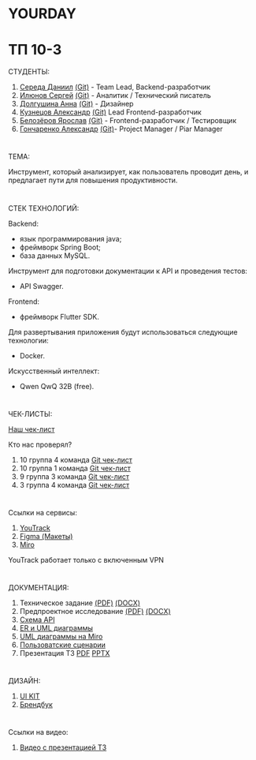 # YOURDAY
# ТП 10-3

СТУДЕНТЫ:
1. [Середа Даниил](https://vk.com/forest_owl336) [(Git)](https://github.com/owl336) - Team Lead, Backend-разработчик
2. [Илюнов Сергей](https://vk.com/id729366535) [(Git)](https://github.com/SergeyAFD) - Аналитик / Технический писатель
3. [Долгушина Анна](https://vk.com/dolgushina_a) [(Git)](https://github.com/Ann2009Dol) - Дизайнер
4. [Кузнецов Александр](https://vk.com/mega_cutetoad) [(Git)](https://github.com/Alexander715Kuznezov?tab=overview&from=2025-03-01&to=2025-03-23-) Lead Frontend-разработчик
5. [Белозёров Ярослав](https://vk.com/fasreder) [(Git)](https://github.com/Farseder)  - Frontend-разработчик / Тестировщик
6. [Гончаренко Александр](https://vk.com/tvvoistraxxx) [(Git)](https://github.com/AlexandrGoncharenko)- Project Manager / Piar Manager

 # 
 ТЕМА:<br>
 
 Инструмент, который анализирует, как пользователь проводит день, и предлагает пути для повышения продуктивности.

#
СТЕК ТЕХНОЛОГИЙ:<br>

Backend:
 * язык программирования java;
 * фреймворк Spring Boot;
 * база данных MySQL.

Инструмент для подготовки документации к API и проведения тестов:
 * API Swagger.
   
Frontend:
 * фреймворк Flutter SDK.
   
Для развертывания приложения будут использоваться следующие технологии:
 * Docker.
   
Искусственный интеллект:
 * Qwen QwQ 32B (free).


#
ЧЕК-ЛИСТЫ:<br>

[Наш чек-лист](https://github.com/git-company-tp10-1/main/blob/main/Documentation/Чеклист%201%20этап.pdf)

Кто нас проверял?
1) 10 группа 4 команда [Git чек-лист]()
2) 10 группа 1 команда [Git чек-лист]()
3) 9 группа 3 команда [Git чек-лист]()
4) 3 группа 4 команда [Git чек-лист](https://vk.com/away.php?to=https%3A%2F%2Fgithub.com%2Fuyrtryu%2FMindCard%2Fblob%2Fmain%2FDocumentation%2Fchecklist1atta.pdf&utf=1)
#
Ссылки на сервисы:
1. [YouTrack](https://owl336.youtrack.cloud/projects/0-1)
3. [Figma (Макеты)](https://www.figma.com/design/SWUm7SQiNYI8nzSHZUayrO/%D0%9F%D1%80%D0%BE%D0%B5%D0%BA%D1%82?node-id=80-446&t=XtiPpbo1CJyWpS4W-1)
4. [Miro](https://miro.com/app/board/uXjVIM5DcKg=/?share_link_id=15169591408)

YouTrack работает только с включенным VPN
#
ДОКУМЕНТАЦИЯ:<br>
1. Техническое задание [(PDF)](https://github.com/git-company-tp10-1/main/blob/main/Documentation/Техническое%20задание%20(1).pdf) [(DOCX)](https://github.com/git-company-tp10-1/main/blob/main/Documentation/Техническое%20задание%20(1).docx)
2. Предпроектное исследование  [(PDF)](https://github.com/git-company-tp10-1/main/blob/main/Documentation/Predproektnoe_issledovanie.pdf) [(DOCX)](https://github.com/git-company-tp10-1/main/blob/main/Documentation/Predproektnoe_issledovanie.docx)
3. [Схема API](https://gist.githubusercontent.com/owl336/95c88da75749ac60e305bc8e2d762f8d/raw/ed8e1208c6a49f7760968002c5509d11b01602cd/swagger.yaml)
4. [ER и UML диаграммы](https://github.com/git-company-tp10-1/main/tree/main/Documentation/charts)
5. [UML диаграммы на Miro](https://miro.com/app/board/uXjVIJDT77E=/?share_link_id=931326801804)
6. [Пользоватские сценарии](https://miro.com/app/board/uXjVIM5DcKg=/?share_link_id=267269145843)
7. Презентация ТЗ [PDF](https://github.com/git-company-tp10-1/main/blob/main/Documentation/презентация%20ТЗ.pdf)  [PPTX](https://github.com/git-company-tp10-1/main/blob/main/Documentation/Презентация%20ТЗ%20.pptx)


#
ДИЗАЙН:<br>
1. [UI KIT](https://www.figma.com/design/SWUm7SQiNYI8nzSHZUayrO/%D0%9F%D1%80%D0%BE%D0%B5%D0%BA%D1%82?node-id=134-2&t=EV1sjkOqURDRLFQY-1)
2. [Брендбук](https://www.figma.com/design/SWUm7SQiNYI8nzSHZUayrO/%D0%9F%D1%80%D0%BE%D0%B5%D0%BA%D1%82?node-id=124-2&t=jrAMKzq6yoEgmyez-1)


#
Ссылки на видео:
1. [Видео с презентацией ТЗ](https://rutube.ru/video/06b595e771d685a977f3aaa0610ee305/)


